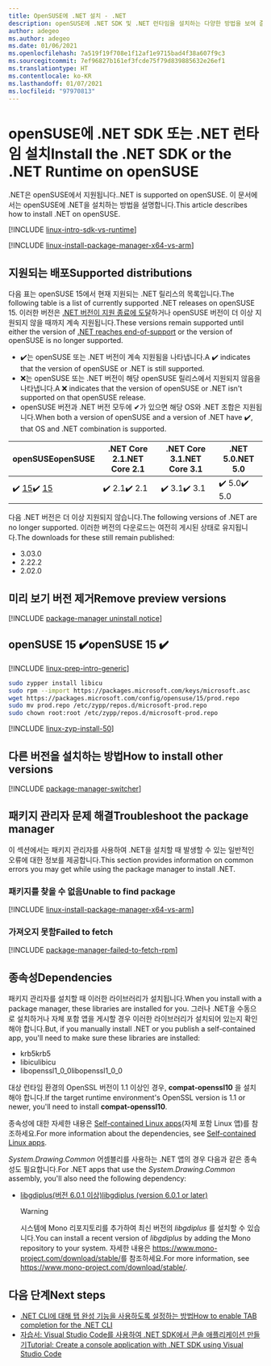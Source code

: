 ```yaml
---
title: OpenSUSE에 .NET 설치 - .NET
description: openSUSE에 .NET SDK 및 .NET 런타임을 설치하는 다양한 방법을 보여 줍니다.
author: adegeo
ms.author: adegeo
ms.date: 01/06/2021
ms.openlocfilehash: 7a519f19f708e1f12af1e9715bad4f38a607f9c3
ms.sourcegitcommit: 7ef96827b161ef3fcde75f79d839885632e26ef1
ms.translationtype: HT
ms.contentlocale: ko-KR
ms.lasthandoff: 01/07/2021
ms.locfileid: "97970813"
---
```

# <a name="install-the-net-sdk-or-the-net-runtime-on-opensuse"></a><span data-ttu-id="5b316-103">openSUSE에 .NET SDK 또는 .NET 런타임 설치</span><span class="sxs-lookup"><span data-stu-id="5b316-103">Install the .NET SDK or the .NET Runtime on openSUSE</span></span>

<span data-ttu-id="5b316-104">.NET은 openSUSE에서 지원됩니다.</span><span class="sxs-lookup"><span data-stu-id="5b316-104">.NET is supported on openSUSE.</span></span> <span data-ttu-id="5b316-105">이 문서에서는 openSUSE에 .NET을 설치하는 방법을 설명합니다.</span><span class="sxs-lookup"><span data-stu-id="5b316-105">This article describes how to install .NET on openSUSE.</span></span>

[!INCLUDE [linux-intro-sdk-vs-runtime](includes/linux-intro-sdk-vs-runtime.md)]

[!INCLUDE [linux-install-package-manager-x64-vs-arm](includes/linux-install-package-manager-x64-vs-arm.md)]

## <a name="supported-distributions"></a><span data-ttu-id="5b316-106">지원되는 배포</span><span class="sxs-lookup"><span data-stu-id="5b316-106">Supported distributions</span></span>

<span data-ttu-id="5b316-107">다음 표는 openSUSE 15에서 현재 지원되는 .NET 릴리스의 목록입니다.</span><span class="sxs-lookup"><span data-stu-id="5b316-107">The following table is a list of currently supported .NET releases on openSUSE 15.</span></span> <span data-ttu-id="5b316-108">이러한 버전은 [.NET 버전이 지원 종료에 도달](https://dotnet.microsoft.com/platform/support/policy/dotnet-core)하거나 openSUSE 버전이 더 이상 지원되지 않을 때까지 계속 지원됩니다.</span><span class="sxs-lookup"><span data-stu-id="5b316-108">These versions remain supported until either the version of [.NET reaches end-of-support](https://dotnet.microsoft.com/platform/support/policy/dotnet-core) or the version of openSUSE is no longer supported.</span></span>

- <span data-ttu-id="5b316-109">✔️는 openSUSE 또는 .NET 버전이 계속 지원됨을 나타냅니다.</span><span class="sxs-lookup"><span data-stu-id="5b316-109">A ✔️ indicates that the version of openSUSE or .NET is still supported.</span></span>
- <span data-ttu-id="5b316-110">❌는 openSUSE 또는 .NET 버전이 해당 openSUSE 릴리스에서 지원되지 않음을 나타냅니다.</span><span class="sxs-lookup"><span data-stu-id="5b316-110">A ❌ indicates that the version of openSUSE or .NET isn't supported on that openSUSE release.</span></span>
- <span data-ttu-id="5b316-111">openSUSE 버전과 .NET 버전 모두에 ✔가 있으면 해당 OS와 .NET 조합은 지원됩니다.</span><span class="sxs-lookup"><span data-stu-id="5b316-111">When both a version of openSUSE and a version of .NET have ✔️, that OS and .NET combination is supported.</span></span>

| <span data-ttu-id="5b316-112">openSUSE</span><span class="sxs-lookup"><span data-stu-id="5b316-112">openSUSE</span></span>                   | <span data-ttu-id="5b316-113">.NET Core 2.1</span><span class="sxs-lookup"><span data-stu-id="5b316-113">.NET Core 2.1</span></span> | <span data-ttu-id="5b316-114">.NET Core 3.1</span><span class="sxs-lookup"><span data-stu-id="5b316-114">.NET Core 3.1</span></span> | <span data-ttu-id="5b316-115">.NET 5.0</span><span class="sxs-lookup"><span data-stu-id="5b316-115">.NET 5.0</span></span> |
|----------------------------|---------------|---------------|----------------|
| <span data-ttu-id="5b316-116">✔️ [15](#opensuse-15-)</span><span class="sxs-lookup"><span data-stu-id="5b316-116">✔️ [15](#opensuse-15-)</span></span>     | <span data-ttu-id="5b316-117">✔️ 2.1</span><span class="sxs-lookup"><span data-stu-id="5b316-117">✔️ 2.1</span></span>        | <span data-ttu-id="5b316-118">✔️ 3.1</span><span class="sxs-lookup"><span data-stu-id="5b316-118">✔️ 3.1</span></span>        | <span data-ttu-id="5b316-119">✔️ 5.0</span><span class="sxs-lookup"><span data-stu-id="5b316-119">✔️ 5.0</span></span> |

<span data-ttu-id="5b316-120">다음 .NET 버전은 더 이상 지원되지 않습니다.</span><span class="sxs-lookup"><span data-stu-id="5b316-120">The following versions of .NET are no longer supported.</span></span> <span data-ttu-id="5b316-121">이러한 버전의 다운로드는 여전히 게시된 상태로 유지됩니다.</span><span class="sxs-lookup"><span data-stu-id="5b316-121">The downloads for these still remain published:</span></span>

- <span data-ttu-id="5b316-122">3.0</span><span class="sxs-lookup"><span data-stu-id="5b316-122">3.0</span></span>
- <span data-ttu-id="5b316-123">2.2</span><span class="sxs-lookup"><span data-stu-id="5b316-123">2.2</span></span>
- <span data-ttu-id="5b316-124">2.0</span><span class="sxs-lookup"><span data-stu-id="5b316-124">2.0</span></span>

## <a name="remove-preview-versions"></a><span data-ttu-id="5b316-125">미리 보기 버전 제거</span><span class="sxs-lookup"><span data-stu-id="5b316-125">Remove preview versions</span></span>

[!INCLUDE [package-manager uninstall notice](./includes/linux-uninstall-preview-info.md)]

## <a name="opensuse-15-"></a><span data-ttu-id="5b316-126">openSUSE 15 ✔️</span><span class="sxs-lookup"><span data-stu-id="5b316-126">openSUSE 15 ✔️</span></span>

[!INCLUDE [linux-prep-intro-generic](includes/linux-prep-intro-generic.md)]

```bash
sudo zypper install libicu
sudo rpm --import https://packages.microsoft.com/keys/microsoft.asc
wget https://packages.microsoft.com/config/opensuse/15/prod.repo
sudo mv prod.repo /etc/zypp/repos.d/microsoft-prod.repo
sudo chown root:root /etc/zypp/repos.d/microsoft-prod.repo
```

[!INCLUDE [linux-zyp-install-50](includes/linux-install-50-zyp.md)]

## <a name="how-to-install-other-versions"></a><span data-ttu-id="5b316-127">다른 버전을 설치하는 방법</span><span class="sxs-lookup"><span data-stu-id="5b316-127">How to install other versions</span></span>

[!INCLUDE [package-manager-switcher](./includes/package-manager-heading-hack-pkgname.md)]

## <a name="troubleshoot-the-package-manager"></a><span data-ttu-id="5b316-128">패키지 관리자 문제 해결</span><span class="sxs-lookup"><span data-stu-id="5b316-128">Troubleshoot the package manager</span></span>

<span data-ttu-id="5b316-129">이 섹션에서는 패키지 관리자를 사용하여 .NET을 설치할 때 발생할 수 있는 일반적인 오류에 대한 정보를 제공합니다.</span><span class="sxs-lookup"><span data-stu-id="5b316-129">This section provides information on common errors you may get while using the package manager to install .NET.</span></span>

### <a name="unable-to-find-package"></a><span data-ttu-id="5b316-130">패키지를 찾을 수 없음</span><span class="sxs-lookup"><span data-stu-id="5b316-130">Unable to find package</span></span>

[!INCLUDE [linux-install-package-manager-x64-vs-arm](includes/linux-install-package-manager-x64-vs-arm.md)]

### <a name="failed-to-fetch"></a><span data-ttu-id="5b316-131">가져오지 못함</span><span class="sxs-lookup"><span data-stu-id="5b316-131">Failed to fetch</span></span>

[!INCLUDE [package-manager-failed-to-fetch-rpm](includes/package-manager-failed-to-fetch-rpm.md)]

## <a name="dependencies"></a><span data-ttu-id="5b316-132">종속성</span><span class="sxs-lookup"><span data-stu-id="5b316-132">Dependencies</span></span>

<span data-ttu-id="5b316-133">패키지 관리자를 설치할 때 이러한 라이브러리가 설치됩니다.</span><span class="sxs-lookup"><span data-stu-id="5b316-133">When you install with a package manager, these libraries are installed for you.</span></span> <span data-ttu-id="5b316-134">그러나 .NET을 수동으로 설치하거나 자체 포함 앱을 게시할 경우 이러한 라이브러리가 설치되어 있는지 확인해야 합니다.</span><span class="sxs-lookup"><span data-stu-id="5b316-134">But, if you manually install .NET or you publish a self-contained app, you'll need to make sure these libraries are installed:</span></span>

- <span data-ttu-id="5b316-135">krb5</span><span class="sxs-lookup"><span data-stu-id="5b316-135">krb5</span></span>
- <span data-ttu-id="5b316-136">libicu</span><span class="sxs-lookup"><span data-stu-id="5b316-136">libicu</span></span>
- <span data-ttu-id="5b316-137">libopenssl1_0_0</span><span class="sxs-lookup"><span data-stu-id="5b316-137">libopenssl1_0_0</span></span>

<span data-ttu-id="5b316-138">대상 런타임 환경의 OpenSSL 버전이 1.1 이상인 경우, **compat-openssl10** 을 설치해야 합니다.</span><span class="sxs-lookup"><span data-stu-id="5b316-138">If the target runtime environment's OpenSSL version is 1.1 or newer, you'll need to install **compat-openssl10**.</span></span>

<span data-ttu-id="5b316-139">종속성에 대한 자세한 내용은 [Self-contained Linux apps](https://github.com/dotnet/core/blob/master/Documentation/self-contained-linux-apps.md)(자체 포함 Linux 앱)를 참조하세요.</span><span class="sxs-lookup"><span data-stu-id="5b316-139">For more information about the dependencies, see [Self-contained Linux apps](https://github.com/dotnet/core/blob/master/Documentation/self-contained-linux-apps.md).</span></span>

<span data-ttu-id="5b316-140">*System.Drawing.Common* 어셈블리를 사용하는 .NET 앱의 경우 다음과 같은 종속성도 필요합니다.</span><span class="sxs-lookup"><span data-stu-id="5b316-140">For .NET apps that use the *System.Drawing.Common* assembly, you'll also need the following dependency:</span></span>

- [<span data-ttu-id="5b316-141">libgdiplus(버전 6.0.1 이상)</span><span class="sxs-lookup"><span data-stu-id="5b316-141">libgdiplus (version 6.0.1 or later)</span></span>](https://www.mono-project.com/docs/gui/libgdiplus/)

  > [!WARNING]
  > <span data-ttu-id="5b316-142">시스템에 Mono 리포지토리를 추가하여 최신 버전의 *libgdiplus* 를 설치할 수 있습니다.</span><span class="sxs-lookup"><span data-stu-id="5b316-142">You can install a recent version of *libgdiplus* by adding the Mono repository to your system.</span></span> <span data-ttu-id="5b316-143">자세한 내용은 <https://www.mono-project.com/download/stable/>를 참조하세요.</span><span class="sxs-lookup"><span data-stu-id="5b316-143">For more information, see <https://www.mono-project.com/download/stable/>.</span></span>

## <a name="next-steps"></a><span data-ttu-id="5b316-144">다음 단계</span><span class="sxs-lookup"><span data-stu-id="5b316-144">Next steps</span></span>

- [<span data-ttu-id="5b316-145">.NET CLI에 대해 탭 완성 기능을 사용하도록 설정하는 방법</span><span class="sxs-lookup"><span data-stu-id="5b316-145">How to enable TAB completion for the .NET CLI</span></span>](../tools/enable-tab-autocomplete.md)
- [<span data-ttu-id="5b316-146">자습서: Visual Studio Code를 사용하여 .NET SDK에서 콘솔 애플리케이션 만들기</span><span class="sxs-lookup"><span data-stu-id="5b316-146">Tutorial: Create a console application with .NET SDK using Visual Studio Code</span></span>](../tutorials/with-visual-studio-code.md)

